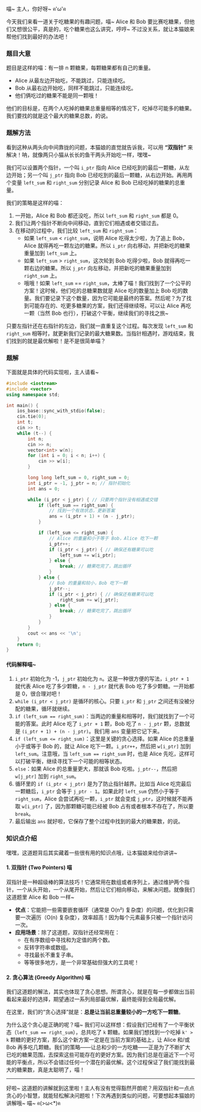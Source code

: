喵~ 主人，你好呀~ ฅ'ω'ฅ 

今天我们来看一道关于吃糖果的有趣问题，喵~ Alice 和 Bob 要比赛吃糖果，但他们又想很公平，真是的，吃个糖果也这么讲究，哼哼~ 不过没关系，就让本猫娘来帮他们找到最好的办法吧！

### 题目大意

题目是这样的喵：有一排 n 颗糖果，每颗糖果都有自己的重量。

*   Alice 从最左边开始吃，不能跳过，只能连续吃。
*   Bob 从最右边开始吃，同样不能跳过，只能连续吃。
*   他们俩吃过的糖果不能是同一颗哦！

他们的目标是，在两个人吃掉的糖果总重量相等的情况下，吃掉尽可能多的糖果。我们要找的就是这个最大的糖果总数，的说。

### 题解方法

看到这种从两头向中间靠拢的问题，本猫娘的直觉就告诉我，可以用 **“双指针”** 来解决！呐，就像两只小猫从长长的鱼干两头开始吃一样，嘿嘿~

我们可以设置两个指针，一个叫 `i_ptr` 指向 Alice 已经吃到的最后一颗糖，从左边开始；另一个叫 `j_ptr` 指向 Bob 已经吃到的最后一颗糖，从右边开始。再用两个变量 `left_sum` 和 `right_sum` 分别记录 Alice 和 Bob 已经吃掉的糖果的总重量。

我们的策略是这样的喵：

1.  一开始，Alice 和 Bob 都还没吃，所以 `left_sum` 和 `right_sum` 都是 0。
2.  我们让两个指针不断向中间移动，直到它们相遇或者交错过去。
3.  在移动的过程中，我们比较 `left_sum` 和 `right_sum`：
    *   如果 `left_sum` < `right_sum`，说明 Alice 吃得太少啦，为了追上 Bob，Alice 就得再吃一颗左边的糖果。所以 `i_ptr` 向右移动，并把新吃的糖果重量加到 `left_sum` 上。
    *   如果 `left_sum` > `right_sum`，这次轮到 Bob 吃得少啦，Bob 就得再吃一颗右边的糖果。所以 `j_ptr` 向左移动，并把新吃的糖果重量加到 `right_sum` 上。
    *   哦哦！如果 `left_sum` == `right_sum`，太棒了喵！我们找到了一个公平的方案！这时候，他们吃的总糖果数就是 Alice 吃的数量加上 Bob 吃的数量。我们要记录下这个数量，因为它可能是最终的答案。然后呢？为了找到可能存在的、吃更多糖果的方案，我们还得继续呀。可以让 Alice 再吃一颗（当然 Bob 也行），打破这个平衡，继续我们的寻找之旅~

只要左指针还在右指针的左边，我们就一直重复这个过程。每次发现 `left_sum` 和 `right_sum` 相等时，就更新我们记录的最大糖果数。当指针相遇时，游戏结束，我们找到的就是最优解啦！是不是很简单喵？

### 题解

下面就是具体的代码实现啦，主人请看~

```cpp
#include <iostream>
#include <vector>
using namespace std;

int main() {
    ios_base::sync_with_stdio(false);
    cin.tie(0);
    int t;
    cin >> t;
    while (t--) {
        int n;
        cin >> n;
        vector<int> w(n);
        for (int i = 0; i < n; i++) {
            cin >> w[i];
        }

        long long left_sum = 0, right_sum = 0;
        int i_ptr = -1, j_ptr = n; // 指针初始化
        int ans = 0;

        while (i_ptr < j_ptr) { // 只要两个指针没有相遇或交错
            if (left_sum == right_sum) {
                // 找到一个有效状态，更新答案
                ans = (i_ptr + 1) + (n - j_ptr);
            }

            if (left_sum <= right_sum) {
                // Alice 的重量和小于等于 Bob，Alice 吃下一颗
                i_ptr++;
                if (i_ptr < j_ptr) { // 确保还有糖果可以吃
                    left_sum += w[i_ptr];
                } else {
                    break; // 糖果吃完了，跳出循环
                }
            } else {
                // Bob 的重量和较小，Bob 吃下一颗
                j_ptr--;
                if (i_ptr < j_ptr) { // 确保还有糖果可以吃
                    right_sum += w[j_ptr];
                } else {
                    break; // 糖果吃完了，跳出循环
                }
            }
        }
        cout << ans << '\n';
    }
    return 0;
}
```

#### 代码解释喵~

1.  `i_ptr` 初始化为 -1，`j_ptr` 初始化为 `n`。这是一种很方便的写法，`i_ptr + 1` 就代表 Alice 吃了多少颗糖，`n - j_ptr` 就代表 Bob 吃了多少颗糖。一开始都是 0，很合理对吧！
2.  `while (i_ptr < j_ptr)` 是循环的核心。只要 `i_ptr` 和 `j_ptr` 之间还有没被分配的糖果，循环就继续。
3.  `if (left_sum == right_sum)`：当两边的重量和相等时，我们就找到了一个可能的答案。此时 Alice 吃了 `i_ptr + 1` 颗，Bob 吃了 `n - j_ptr` 颗，总数就是 `(i_ptr + 1) + (n - j_ptr)`。我们用 `ans` 变量把它记下来。
4.  `if (left_sum <= right_sum)`：这里是关键的贪心选择。如果 Alice 的总重量小于或等于 Bob 的，就让 Alice 吃下一颗。`i_ptr++`，然后把 `w[i_ptr]` 加到 `left_sum`。注意哦，当 `left_sum == right_sum` 时，也是 Alice 先吃，这样可以打破平衡，继续寻找下一个可能的相等状态。
5.  `else`：如果 Alice 的总重量更大，那就该 Bob 吃啦。`j_ptr--`，然后把 `w[j_ptr]` 加到 `right_sum`。
6.  循环里的 `if (i_ptr < j_ptr)` 是为了防止指针越界。比如当 Alice 吃完最后一颗糖后，`i_ptr` 会等于 `j_ptr - 1`。如果此时 `left_sum` 仍然小于等于 `right_sum`，Alice 会尝试再吃一颗，`i_ptr` 就会变成 `j_ptr`，这时候就不能再取 `w[i_ptr]` 了，因为那颗糖可能已经被 Bob 占有或者根本不存在了，所以要 `break`。
7.  最后输出 `ans` 就好啦，它保存了整个过程中找到的最大的糖果数，的说。

### 知识点介绍

嘿嘿，这道题背后其实藏着一些很有用的知识点哦，让本猫娘来给你讲讲~

#### 1. 双指针 (Two Pointers) 喵

双指针是一种超级棒的算法技巧！它通常用在数组或者序列上，通过维护两个指针，一个从头开始，一个从尾开始，然后让它们相向移动，来解决问题。就像我们这道题里 Alice 和 Bob 一样~

*   **优点**：它能把一些需要嵌套循环（通常是 O(n²) 复杂度）的问题，优化到只需要一次遍历（O(n) 复杂度），效率超高！因为每个元素最多只被一个指针访问一次。
*   **应用场景**：除了这道题，双指针还经常用在：
    *   在有序数组中寻找和为定值的两个数。
    *   反转字符串或数组。
    *   寻找最长不重复子串。
    *   等等很多地方，是一个非常基础但强大的工具呢！

#### 2. 贪心算法 (Greedy Algorithm) 喵

我们这道题的解法，其实也体现了贪心思想。所谓贪心，就是在每一步都做出当前看起来最好的选择，期望通过一系列局部最优解，最终能得到全局最优解。

在这里，我们的“贪心选择”就是：**总是让当前总重量较小的一方吃下一颗糖**。

为什么这个贪心是正确的呢？喵~ 我们可以这样想：假设我们已经有了一个平衡状态（`left_sum == right_sum`），总共吃了 `k` 颗糖。如果我们想找到一个吃掉 `k' > k` 颗糖的更好方案，那么这个新方案一定是在当前方案的基础上，让 Alice 和/或 Bob 再多吃几颗糖。我们的策略——让总和少的一方吃糖——正是为了不断扩大已吃的糖果范围，去探索这些可能存在的更好方案。因为我们总是在逼近下一个可能的平衡点，所以不会错过任何一个潜在的最优解。这个过程保证了我们能找到最大的糖果数，真是太聪明了，喵！

---

好啦~ 这道题的讲解就到这里啦！主人有没有觉得豁然开朗呢？用双指针和一点点贪心的小智慧，就能轻松解决问题啦！下次再遇到类似的问题，可要想起本猫娘的讲解哦~ 喵~ ฅ(>ω<*)ฅ